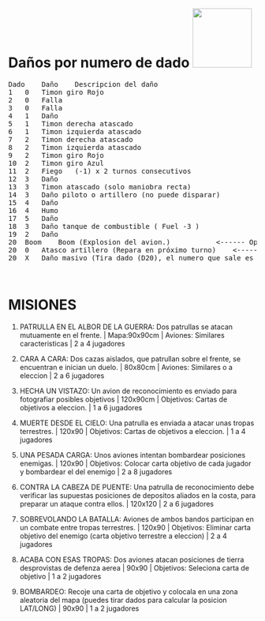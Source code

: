 # Daños por numero de dado <img src="https://www.gtsdistribution.com/images/kop18302_n.jpg" height="120" with="120">
<pre>
Dado	Daño	Descripcion del daño
1	0	Timon giro Rojo
2	0	Falla
3	0	Falla
4	1	Daño
5	1	Timon derecha atascado
6	1	Timon izquierda atascado
7	2	Timon derecha atascado
8	2	Timon izquierda atascado
9	2	Timon giro Rojo
10	2	Timon giro Azul
11	2	Fiego   (-1) x 2 turnos consecutivos
12	3	Daño
13	3	Timon atascado (solo maniobra recta)
14	3	Daño piloto o artillero (no puede disparar)
15	4	Daño
16	4	Humo
17	5	Daño
18	3	Daño tanque de combustible ( Fuel -3 )
19	2	Daño
20	Boom	Boom (Explosion del avion.)			  <------ Opcion A
20	0	Atasco artillero (Repara en próximo turno)	  <------ Opcion B
20	X	Daño masivo (Tira dado (D20), el numero que sale es daño puro) <------ Opcion C
</pre>


<br>


# MISIONES

1. PATRULLA EN EL ALBOR DE LA GUERRA:   Dos patrullas se atacan mutuamente en el frente. | Mapa:90x90cm | Aviones: Similares caracteristicas | 2 a 4 jugadores

2. CARA A CARA: Dos cazas aislados, que patrullan sobre el frente, se encuentran e inician un duelo. | 80x80cm | Aviones: Similares o a eleccion | 2 a 6 jugadores

3. HECHA UN VISTAZO: Un avion de reconocimiento es enviado para fotografiar posibles objetivos | 120x90cm | Objetivos: Cartas de objetivos a eleccion. | 1 a 6 jugadores

4. MUERTE DESDE EL CIELO: Una patrulla es enviada a atacar unas tropas terrestres. | 120x90 | Objetivos: Cartas de objetivos a eleccion. | 1 a 4 jugadores

5. UNA PESADA CARGA: Unos aviones intentan bombardear posiciones enemigas. | 120x90 | Objetivos: Colocar carta objetivo de cada jugador y bombardear el del enemigo | 2 a 8 jugadores

6. CONTRA LA CABEZA DE PUENTE: Una patrulla de reconocimiento debe verificar las supuestas posiciones de depositos aliados en la costa, para preparar un ataque contra ellos. | 120x120 | 2 a 6 jugadores

7. SOBREVOLANDO LA BATALLA: Aviones de ambos bandos participan en un combate entre tropas terrestres. | 120x90 | Objetivos: Eliminar carta objetivo del enemigo (carta objetivo terrestre a eleccion) | 2 a 4 jugadores

8. ACABA CON ESAS TROPAS: Dos aviones atacan posiciones de tierra desprovistas de defenza aerea | 90x90 | Objetivos:  Seleciona carta de objetivo | 1 a 2 jugadores

9. BOMBARDEO:  Recoje una carta de objetivo y colocala en una zona aleatoria del mapa (puedes tirar dados para calcular la posicion LAT/LONG) | 90x90  | 1 a 2 jugadores
